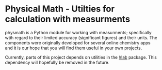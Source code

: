 Physical Math - Utilties for calculation with measurments
=========================================================
physmath is a Python module for working with measurments; specifically
wtih regard to their limited accuracy (significant figures) and
their units. The components were originally developed for several
online chemistry apps and it is our hope that you will find them useful
in your own projects.

Currently, parts of this project depends on utilities in the
[hlab](https://github.com/matthagy/hlab) package. This dependency will
hopefully be removed in the future.